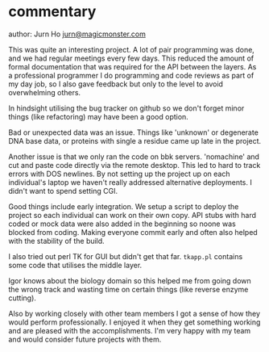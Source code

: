 # commentary
author: Jurn Ho <jurn@magicmonster.com>

This was quite an interesting project.
A lot of pair programming was done, and we had regular meetings every few days.
This reduced the amount of formal documentation that was required for the API between the layers.
As a professional programmer I do programming and code reviews as part of my day job, so I also gave
 feedback but only to the level to avoid overwhelming others.

In hindsight utilising the bug tracker on github so we don't forget minor things (like refactoring) may have been
a good option.

Bad or unexpected data was an issue. Things like 'unknown' or degenerate DNA base data, or
proteins with single a residue came up late in the project.

Another issue is that we only ran the code on bbk servers. 'nomachine' and cut and paste code directly
 via the remote desktop. This led to hard to track errors with DOS newlines. By not setting up the
 project up on each individual's laptop we haven't really addressed alternative deployments. I didn't
 want to spend setting CGI.

Good things include early integration. We setup a script to deploy the project so each individual can
work on their own copy. API stubs with hard coded or mock data were also added in the beginning so noone was
blocked from coding.
Making everyone commit early and often also helped with the stability of the build.

I also tried out perl TK for GUI but didn't get that far. `tkapp.pl` contains some code that utilises
the middle layer.

Igor knows about the biology domain so this helped me from going down the wrong track and wasting time
on certain things (like reverse enzyme cutting).

Also by working closely with other team members I got a sense of how they would perform professionally. I
enjoyed it when they get something working and are pleased with the accomplishments.  I'm very happy
 with my team and would consider future projects with them.

